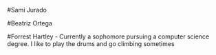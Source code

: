 #Sami Jurado

#Beatriz Ortega

#Forrest Hartley - Currently a sophomore pursuing a computer science degree. I like to play the drums and go climbing sometimes
